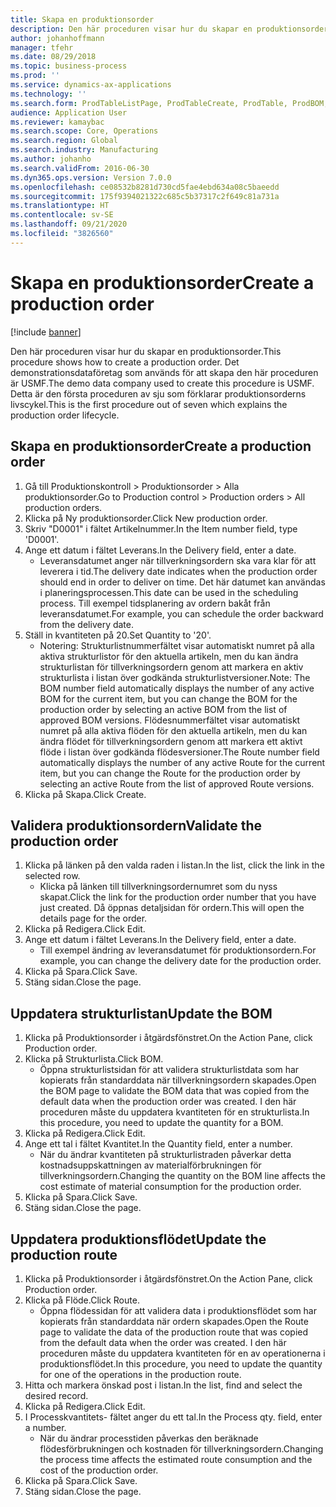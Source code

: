 ```yaml
---
title: Skapa en produktionsorder
description: Den här proceduren visar hur du skapar en produktionsorder.
author: johanhoffmann
manager: tfehr
ms.date: 08/29/2018
ms.topic: business-process
ms.prod: ''
ms.service: dynamics-ax-applications
ms.technology: ''
ms.search.form: ProdTableListPage, ProdTableCreate, ProdTable, ProdBOM, ProdRoute, ProdJournalCreate
audience: Application User
ms.reviewer: kamaybac
ms.search.scope: Core, Operations
ms.search.region: Global
ms.search.industry: Manufacturing
ms.author: johanho
ms.search.validFrom: 2016-06-30
ms.dyn365.ops.version: Version 7.0.0
ms.openlocfilehash: ce08532b8281d730cd5fae4ebd634a08c5baeedd
ms.sourcegitcommit: 175f9394021322c685c5b37317c2f649c81a731a
ms.translationtype: HT
ms.contentlocale: sv-SE
ms.lasthandoff: 09/21/2020
ms.locfileid: "3826560"
---
```

# <a name="create-a-production-order"></a><span data-ttu-id="f3629-103">Skapa en produktionsorder</span><span class="sxs-lookup"><span data-stu-id="f3629-103">Create a production order</span></span>

[!include [banner](../../includes/banner.md)]

<span data-ttu-id="f3629-104">Den här proceduren visar hur du skapar en produktionsorder.</span><span class="sxs-lookup"><span data-stu-id="f3629-104">This procedure shows how to create a production order.</span></span> <span data-ttu-id="f3629-105">Det demonstrationsdataföretag som används för att skapa den här proceduren är USMF.</span><span class="sxs-lookup"><span data-stu-id="f3629-105">The demo data company used to create this procedure is USMF.</span></span> <span data-ttu-id="f3629-106">Detta är den första proceduren av sju som förklarar produktionsorderns livscykel.</span><span class="sxs-lookup"><span data-stu-id="f3629-106">This is the first procedure out of seven which explains the production order lifecycle.</span></span>


## <a name="create-a-production-order"></a><span data-ttu-id="f3629-107">Skapa en produktionsorder</span><span class="sxs-lookup"><span data-stu-id="f3629-107">Create a production order</span></span>
1. <span data-ttu-id="f3629-108">Gå till Produktionskontroll > Produktionsorder > Alla produktionsorder.</span><span class="sxs-lookup"><span data-stu-id="f3629-108">Go to Production control > Production orders > All production orders.</span></span>
2. <span data-ttu-id="f3629-109">Klicka på Ny produktionsorder.</span><span class="sxs-lookup"><span data-stu-id="f3629-109">Click New production order.</span></span>
3. <span data-ttu-id="f3629-110">Skriv "D0001" i fältet Artikelnummer.</span><span class="sxs-lookup"><span data-stu-id="f3629-110">In the Item number field, type 'D0001'.</span></span>
4. <span data-ttu-id="f3629-111">Ange ett datum i fältet Leverans.</span><span class="sxs-lookup"><span data-stu-id="f3629-111">In the Delivery field, enter a date.</span></span>
    * <span data-ttu-id="f3629-112">Leveransdatumet anger när tillverkningsordern ska vara klar för att leverera i tid.</span><span class="sxs-lookup"><span data-stu-id="f3629-112">The delivery date indicates when the production order should end in order to deliver on time.</span></span> <span data-ttu-id="f3629-113">Det här datumet kan användas i planeringsprocessen.</span><span class="sxs-lookup"><span data-stu-id="f3629-113">This date can be used in the scheduling process.</span></span> <span data-ttu-id="f3629-114">Till exempel tidsplanering av ordern bakåt från leveransdatumet.</span><span class="sxs-lookup"><span data-stu-id="f3629-114">For example, you can schedule the order backward from the delivery date.</span></span>  
5. <span data-ttu-id="f3629-115">Ställ in kvantiteten på 20.</span><span class="sxs-lookup"><span data-stu-id="f3629-115">Set Quantity to '20'.</span></span>
    * <span data-ttu-id="f3629-116">Notering: Strukturlistnummerfältet visar automatiskt numret på alla aktiva strukturlistor för den aktuella artikeln, men du kan ändra strukturlistan för tillverkningsordern genom att markera en aktiv strukturlista i listan över godkända strukturlistversioner.</span><span class="sxs-lookup"><span data-stu-id="f3629-116">Note: The BOM number field automatically displays the number of any active BOM for the current item, but you can change the BOM for the production order by selecting an active BOM from the list of approved BOM versions.</span></span>    <span data-ttu-id="f3629-117">Flödesnummerfältet visar automatiskt numret på alla aktiva flöden för den aktuella artikeln, men du kan ändra flödet för tillverkningsordern genom att markera ett aktivt flöde i listan över godkända flödesversioner.</span><span class="sxs-lookup"><span data-stu-id="f3629-117">The Route number field automatically displays the number of any active Route for the current item, but you can change the Route for the production order by selecting an active Route from the list of approved Route versions.</span></span>  
6. <span data-ttu-id="f3629-118">Klicka på Skapa.</span><span class="sxs-lookup"><span data-stu-id="f3629-118">Click Create.</span></span>

## <a name="validate-the-production-order"></a><span data-ttu-id="f3629-119">Validera produktionsordern</span><span class="sxs-lookup"><span data-stu-id="f3629-119">Validate the production order</span></span>
1. <span data-ttu-id="f3629-120">Klicka på länken på den valda raden i listan.</span><span class="sxs-lookup"><span data-stu-id="f3629-120">In the list, click the link in the selected row.</span></span>
    * <span data-ttu-id="f3629-121">Klicka på länken till tillverkningsordernumret som du nyss skapat.</span><span class="sxs-lookup"><span data-stu-id="f3629-121">Click the link for the production order number that you have just created.</span></span> <span data-ttu-id="f3629-122">Då öppnas detaljsidan för ordern.</span><span class="sxs-lookup"><span data-stu-id="f3629-122">This will open the details page for the order.</span></span>  
2. <span data-ttu-id="f3629-123">Klicka på Redigera.</span><span class="sxs-lookup"><span data-stu-id="f3629-123">Click Edit.</span></span>
3. <span data-ttu-id="f3629-124">Ange ett datum i fältet Leverans.</span><span class="sxs-lookup"><span data-stu-id="f3629-124">In the Delivery field, enter a date.</span></span>
    * <span data-ttu-id="f3629-125">Till exempel ändring av leveransdatumet för produktionsordern.</span><span class="sxs-lookup"><span data-stu-id="f3629-125">For example, you can change the delivery date for the production order.</span></span>  
4. <span data-ttu-id="f3629-126">Klicka på Spara.</span><span class="sxs-lookup"><span data-stu-id="f3629-126">Click Save.</span></span>
5. <span data-ttu-id="f3629-127">Stäng sidan.</span><span class="sxs-lookup"><span data-stu-id="f3629-127">Close the page.</span></span>

## <a name="update-the-bom"></a><span data-ttu-id="f3629-128">Uppdatera strukturlistan</span><span class="sxs-lookup"><span data-stu-id="f3629-128">Update the BOM</span></span>
1. <span data-ttu-id="f3629-129">Klicka på Produktionsorder i åtgärdsfönstret.</span><span class="sxs-lookup"><span data-stu-id="f3629-129">On the Action Pane, click Production order.</span></span>
2. <span data-ttu-id="f3629-130">Klicka på Strukturlista.</span><span class="sxs-lookup"><span data-stu-id="f3629-130">Click BOM.</span></span>
    * <span data-ttu-id="f3629-131">Öppna strukturlistsidan för att validera strukturlistdata som har kopierats från standarddata när tillverkningsordern skapades.</span><span class="sxs-lookup"><span data-stu-id="f3629-131">Open the BOM page to validate the BOM data that was copied from the default data when the production order was created.</span></span> <span data-ttu-id="f3629-132">I den här proceduren måste du uppdatera kvantiteten för en strukturlista.</span><span class="sxs-lookup"><span data-stu-id="f3629-132">In this procedure, you need to update the quantity for a BOM.</span></span>  
3. <span data-ttu-id="f3629-133">Klicka på Redigera.</span><span class="sxs-lookup"><span data-stu-id="f3629-133">Click Edit.</span></span>
4. <span data-ttu-id="f3629-134">Ange ett tal i fältet Kvantitet.</span><span class="sxs-lookup"><span data-stu-id="f3629-134">In the Quantity field, enter a number.</span></span>
    * <span data-ttu-id="f3629-135">När du ändrar kvantiteten på strukturlistraden påverkar detta kostnadsuppskattningen av materialförbrukningen för tillverkningsordern.</span><span class="sxs-lookup"><span data-stu-id="f3629-135">Changing the quantity on the BOM line affects the cost estimate of material consumption for the production order.</span></span>  
5. <span data-ttu-id="f3629-136">Klicka på Spara.</span><span class="sxs-lookup"><span data-stu-id="f3629-136">Click Save.</span></span>
6. <span data-ttu-id="f3629-137">Stäng sidan.</span><span class="sxs-lookup"><span data-stu-id="f3629-137">Close the page.</span></span>

## <a name="update-the-production-route"></a><span data-ttu-id="f3629-138">Uppdatera produktionsflödet</span><span class="sxs-lookup"><span data-stu-id="f3629-138">Update the production route</span></span>
1. <span data-ttu-id="f3629-139">Klicka på Produktionsorder i åtgärdsfönstret.</span><span class="sxs-lookup"><span data-stu-id="f3629-139">On the Action Pane, click Production order.</span></span>
2. <span data-ttu-id="f3629-140">Klicka på Flöde.</span><span class="sxs-lookup"><span data-stu-id="f3629-140">Click Route.</span></span>
    * <span data-ttu-id="f3629-141">Öppna flödessidan för att validera data i produktionsflödet som har kopierats från standarddata när ordern skapades.</span><span class="sxs-lookup"><span data-stu-id="f3629-141">Open the Route page to validate the data of the production route that was copied from the default data when the order was created.</span></span> <span data-ttu-id="f3629-142">I den här proceduren måste du uppdatera kvantiteten för en av operationerna i produktionsflödet.</span><span class="sxs-lookup"><span data-stu-id="f3629-142">In this procedure, you need to update the quantity for one of the operations in the production route.</span></span>  
3. <span data-ttu-id="f3629-143">Hitta och markera önskad post i listan.</span><span class="sxs-lookup"><span data-stu-id="f3629-143">In the list, find and select the desired record.</span></span>
4. <span data-ttu-id="f3629-144">Klicka på Redigera.</span><span class="sxs-lookup"><span data-stu-id="f3629-144">Click Edit.</span></span>
5. <span data-ttu-id="f3629-145">I Processkvantitets- fältet anger du ett tal.</span><span class="sxs-lookup"><span data-stu-id="f3629-145">In the Process qty. field, enter a number.</span></span>
    * <span data-ttu-id="f3629-146">När du ändrar processtiden påverkas den beräknade flödesförbrukningen och kostnaden för tillverkningsordern.</span><span class="sxs-lookup"><span data-stu-id="f3629-146">Changing the process time affects the estimated route consumption and the cost of the production order.</span></span>  
6. <span data-ttu-id="f3629-147">Klicka på Spara.</span><span class="sxs-lookup"><span data-stu-id="f3629-147">Click Save.</span></span>
7. <span data-ttu-id="f3629-148">Stäng sidan.</span><span class="sxs-lookup"><span data-stu-id="f3629-148">Close the page.</span></span>

